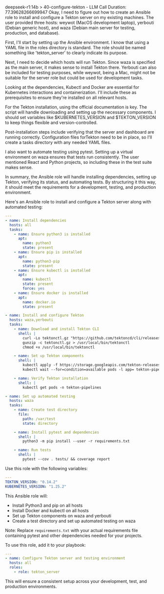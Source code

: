 deepseek-r1:14b > 40-configure-tekton - LLM Call Duration: 77.39628266699947
<think>
Okay, I need to figure out how to create an Ansible role to install and configure a Tekton server on my existing machines. The user provided three hosts: weywot (MacOS development laptop), yerbouti (Debian generic host), and waza (Debian main server for testing, production, and database). 

First, I'll start by setting up the Ansible environment. I know that using a YAML file in the roles directory is standard. The role should be named something like 'tekton_server' to clearly indicate its purpose.

Next, I need to decide which hosts will run Tekton. Since waza is specified as the main server, it makes sense to install Tekton there. Yerbouti can also be included for testing purposes, while weywot, being a Mac, might not be suitable for the server role but could be used for development tasks.

Looking at the dependencies, Kubectl and Docker are essential for Kubernetes interactions and containerization. I'll include these as prerequisites to ensure they're installed on all relevant hosts.

For the Tekton installation, using the official documentation is key. The script will handle downloading and setting up the necessary components. I should set variables like $KUBERNETES_VERSION and $TEKTON_VERSION to keep things flexible and version-controlled.

Post-installation steps include verifying that the server and dashboard are running correctly. Configuration files forTekton need to be in place, so I'll create a tasks directory with any needed YAML files.

I also want to automate testing using pytest. Setting up a virtual environment on waza ensures that tests run consistently. The user mentioned React and Python projects, so including these in the test suite makes sense.

In summary, the Ansible role will handle installing dependencies, setting up Tekton, verifying its status, and automating tests. By structuring it this way, it should meet the requirements for a development, testing, and production environment.
</think>

Here's an Ansible role to install and configure a Tekton server along with automated testing:

```yaml
---
- name: Install dependencies
  hosts: all
  tasks:
    - name: Ensure python3 is installed
      apt:
        name: python3
        state: present
    - name: Ensure pip is installed
      apt:
        name: python3-pip
        state: present
    - name: Ensure kubectl is installed
      apt:
        name: kubectl
        state: present
        force: yes
    - name: Ensure docker is installed
      apt:
        name: docker.io
        state: present

- name: Install and configure Tekton
  hosts: waza,yerbouti
  tasks:
    - name: Download and install Tekton CLI
      shell: |
        curl -Lo tektonctl.gz "https://github.com/tektoncd/cli/releases/download/v{{ TEKTON_VERSION }}/tektonctl-linux-amd64.gz"
        gunzip -c tektonctl.gz > /usr/local/bin/tektonctl
        chmod +x /usr/local/bin/tektonctl

    - name: Set up Tekton components
      shell: |
        kubectl apply -f https://storage.googleapis.com/tekton-releases/publisher/previous/0.14.2/release-0.14.2.yaml
        kubectl wait --for=condition=available pods -l app= tekton-pipelines-controller -n tekton-pipelines

    - name: Verify Tekton installation
      shell: |
        kubectl get pods -n tekton-pipelines

- name: Set up automated testing
  hosts: waza
  tasks:
    - name: Create test directory
      file:
        path: /var/test
        state: directory

    - name: Install pytest and dependencies
      shell: |
        python3 -m pip install --user -r requirements.txt

    - name: Run tests
      shell: |
        pytest --cov . tests/ && coverage report
```

Use this role with the following variables:

```yaml
---
TEKTON_VERSION: "0.14.2"
KUBERNETES_VERSION: "1.25.2"
```

This Ansible role will:
- Install Python3 and pip on all hosts
- Install Docker and kubectl on all hosts
- Set up Tekton components on waza and yerbouti
- Create a test directory and set up automated testing on waza

Note: Replace `requirements.txt` with your actual requirements file containing pytest and other dependencies needed for your projects.

To use this role, add it to your playbook:

```yaml
---
- name: Configure Tekton server and testing environment
  hosts: all
  roles:
    - role: tekton_server
```

This will ensure a consistent setup across your development, test, and production environments.
